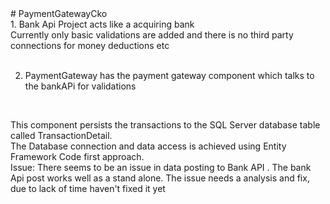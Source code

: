 
<body>
# PaymentGatewayCko
<br>
1. Bank Api Project acts like a acquiring bank 
<br>
   Currently only basic validations are added and there is no third party connections for money deductions etc 
   <br>
   <br>
   
2. PaymentGateway has the payment gateway component which talks to the bankAPi for validations
<br>

   This component persists the transactions to the SQL Server database table called TransactionDetail.
   <br>
   The Database connection and data access is achieved using Entity Framework Code first approach. 
   <br>
   Issue: There seems to be an issue in data posting to Bank API . The bank Api post works well as a stand alone. The issue needs a analysis and fix, due to lack of time haven't fixed it yet
   
</body>
